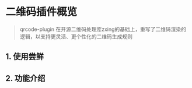# 二维码插件概览
> qrcode-plugin 在开源二维码处理库zxing的基础上，重写了二维码渲染的逻辑，以支持更灵活、更个性化的二维码生成规则

## 1. 使用尝鲜

## 2. 功能介绍